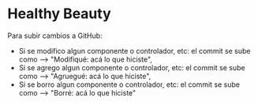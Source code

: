 # Healthy Beauty
Para subir cambios a GitHub:
- Si se modifico algun componente o controlador, etc: el commit se sube como --> "Modifiqué: acá lo que hiciste",
- Si se agrego algun componente o controlador, etc: el commit se sube como --> "Agruegué: acá lo que hiciste",
- Si se borro algun componente o controlador, etc: el commit se sube como --> "Borré: acá lo que hiciste" 

